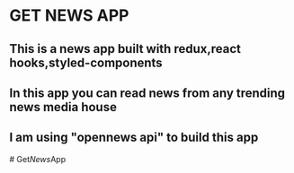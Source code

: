 # GET NEWS APP
## This is a news app built with redux,react hooks,styled-components
## In this app you can read news from any trending news media house
## I am using "opennews api" to build this app
#   G e t _ N e w s _ A p p  
 